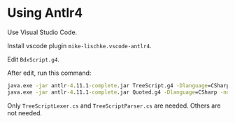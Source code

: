 # Using Antlr4

Use Visual Studio Code.

Install vscode plugin `mike-lischke.vscode-antlr4`.

Edit `BdxScript.g4`.

After edit, run this command:

```bat
java.exe -jar antlr-4.11.1-complete.jar TreeScript.g4 -Dlanguage=CSharp -no-listener -no-visitor
java.exe -jar antlr-4.11.1-complete.jar Quoted.g4 -Dlanguage=CSharp -no-listener -no-visitor
```

Only `TreeScriptLexer.cs` and `TreeScriptParser.cs` are needed. Others are not needed.
